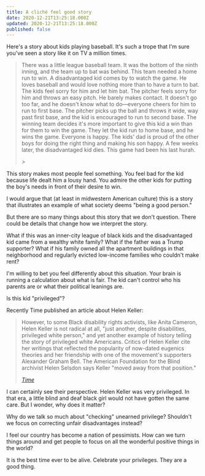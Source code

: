 ```yaml
---
title: A cliché feel good story
date: 2020-12-21T13:25:18.000Z
updated: 2020-12-21T13:25:18.000Z
published: false
---
```


Here's a story about kids playing baseball. It's such a trope that I'm sure you've seen a story like it on TV a million times.

> There was a little league baseball team. It was the bottom of the ninth inning, and the team up to bat was behind. This team needed a home run to win.
> A disadvantaged kid comes by to watch the game. He loves baseball and would love nothing more than to have a turn to bat. 
> The kids feel sorry for him and let him bat. The pitcher feels sorry for him and throws an easy pitch. He barely makes contact. It doesn't go too far, and he doesn't know what to do—everyone cheers for him to run to first base.
> The pitcher picks up the ball and throws it wide, way past first base, and the kid is encouraged to run to second base.
> The winning team decides it's more important to give this kid a win than for them to win the game. They let the kid run to home base, and he wins the game. Everyone is happy. The kids' dad is proud of the other boys for doing the right thing and making his son happy.
> A few weeks later, the disadvantaged kid dies. This game had been his last hurah.
>
> <cite>></cite>

This story makes most people feel something. You feel bad for the kid because life dealt him a lousy hand. You admire the other kids for putting the boy's needs in front of their desire to win.

I would argue that (at least in midwestern American culture) this is a story that illustrates an example of what society deems "being a good person."

But there are so many things about this story that we don't question. There could be details that change how we interpret the story.

What if this was an inner-city league of black kids and the disadvantaged kid came from a wealthy white family? What if the father was a Trump supporter? What if his family owned all the apartment buildings in that neighborhood and regularly evicted low-income families who couldn't make rent?

I'm willing to bet you feel differently about this situation. Your brain is running a calculation about what is fair. The kid can't control who his parents are or what their political leanings are.

Is this kid "privileged"?

Recently Time published an article about Helen Keller:

> However, to some Black disability rights activists, like Anita Cameron, Helen Keller is not radical at all, "just another, despite disabilities, privileged white person," and yet another example of history telling the story of privileged white Americans. Critics of Helen Keller cite her writings that reflected the popularity of now-dated eugenics theories and her friendship with one of the movement's supporters Alexander Graham Bell. The American Foundation for the Blind archivist Helen Selsdon says Keller "moved away from that position."
>
> <cite>[Time](https://time.com/5918660/helen-keller-disability-history/)</cite>

I can certainly see their perspective. Helen Keller was very privileged. In that era, a little blind and deaf black girl would not have gotten the same care. But I wonder, why does it matter?

Why do we talk so much about "checking" unearned privilege?  Shouldn't we focus on correcting unfair disadvantages instead?

I feel our country has become a nation of pessimists. How can we turn things around and get people to focus on all the wonderful positive things in the world?

It is the best time ever to be alive. Celebrate your privileges. They are a good thing.

